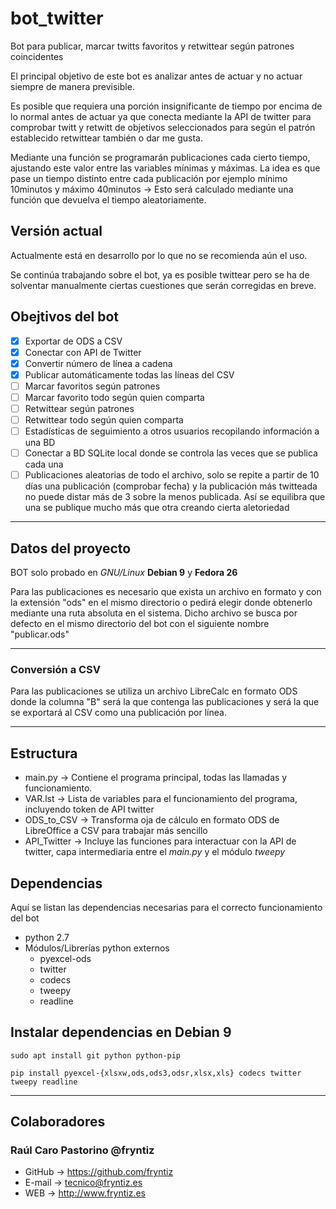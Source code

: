 # bot_twitter
Bot para publicar, marcar twitts favoritos y retwittear según patrones coincidentes

El principal objetivo de este bot es analizar antes de actuar y no actuar siempre de manera previsible.

Es posible que requiera una porción insignificante de tiempo por encima de lo normal antes de actuar ya que conecta mediante la API de twitter para comprobar twitt y retwitt de objetivos seleccionados para según el patrón establecido retwittear también o dar me gusta.

Mediante una función se programarán publicaciones cada cierto tiempo, ajustando este valor entre las variables mínimas y máximas. La idea es que pase un tiempo distinto entre cada publicación por ejemplo mínimo 10minutos y máximo 40minutos → Esto será calculado mediante una función que devuelva el tiempo aleatoriamente.

## Versión actual
Actualmente está en desarrollo por lo que no se recomienda aún el uso.

Se continúa trabajando sobre el bot, ya es posible twittear pero se ha de solventar manualmente ciertas cuestiones que serán corregidas en breve.

## Obejtivos del bot
- [x] Exportar de ODS a CSV
- [x] Conectar con API de Twitter
- [x] Convertir número de línea a cadena
- [x] Publicar automáticamente todas las líneas del CSV
- [ ] Marcar favoritos según patrones
- [ ] Marcar favorito todo según quien comparta
- [ ] Retwittear según patrones
- [ ] Retwittear todo según quien comparta
- [ ] Estadísticas de seguimiento a otros usuarios recopilando información a una BD
- [ ] Conectar a BD SQLite local donde se controla las veces que se publica cada una
- [ ] Publicaciones aleatorias de todo el archivo, solo se repite a partir de 10 días una publicación (comprobar fecha) y la publicación más twitteada no puede distar más de 3 sobre la menos publicada. Así se equilibra que una se publique mucho más que otra creando cierta aletoriedad

---

## Datos del proyecto
BOT solo probado en _GNU/Linux_ **Debian 9** y **Fedora 26**

Para las publicaciones es necesario que exista un archivo en formato y con la extensión "ods" en el mismo directorio o pedirá elegir donde obtenerlo mediante una ruta absoluta en el sistema. Dicho archivo se busca por defecto en el mismo directorio del bot con el siguiente nombre "publicar.ods"

---

### Conversión a CSV
Para las publicaciones se utiliza un archivo LibreCalc en formato ODS donde la columna "B" será la que contenga las publicaciones y será la que se exportará al CSV como una publicación por línea.

---

## Estructura
- main.py → Contiene el programa principal, todas las llamadas y funcionamiento.
- VAR.lst → Lista de variables para el funcionamiento del programa, incluyendo token de API twitter
- ODS_to_CSV → Transforma oja de cálculo en formato ODS de LibreOffice a CSV para trabajar más sencillo
- API_Twitter → Incluye las funciones para interactuar con la API de twitter, capa intermediaria entre el *main.py* y el módulo *tweepy*

## Dependencias
Aquí se listan las dependencias necesarias para el correcto funcionamiento del bot
- python 2.7
- Módulos/Librerías python externos
    - pyexcel-ods
    - twitter
    - codecs
    - tweepy
    - readline

## Instalar dependencias en Debian 9
```shell
sudo apt install git python python-pip
```

```shell
pip install pyexcel-{xlsxw,ods,ods3,odsr,xlsx,xls} codecs twitter tweepy readline
```
---

## Colaboradores
### Raúl Caro Pastorino @fryntiz
- GitHub → https://github.com/fryntiz
- E-mail → tecnico@fryntiz.es
- WEB → http://www.fryntiz.es
